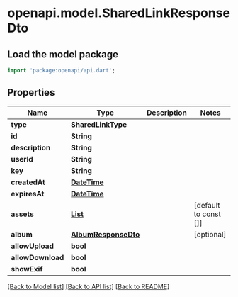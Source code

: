 # openapi.model.SharedLinkResponseDto

## Load the model package
```dart
import 'package:openapi/api.dart';
```

## Properties
Name | Type | Description | Notes
------------ | ------------- | ------------- | -------------
**type** | [**SharedLinkType**](SharedLinkType.md) |  | 
**id** | **String** |  | 
**description** | **String** |  | 
**userId** | **String** |  | 
**key** | **String** |  | 
**createdAt** | [**DateTime**](DateTime.md) |  | 
**expiresAt** | [**DateTime**](DateTime.md) |  | 
**assets** | [**List<AssetResponseDto>**](AssetResponseDto.md) |  | [default to const []]
**album** | [**AlbumResponseDto**](AlbumResponseDto.md) |  | [optional] 
**allowUpload** | **bool** |  | 
**allowDownload** | **bool** |  | 
**showExif** | **bool** |  | 

[[Back to Model list]](../README.md#documentation-for-models) [[Back to API list]](../README.md#documentation-for-api-endpoints) [[Back to README]](../README.md)


